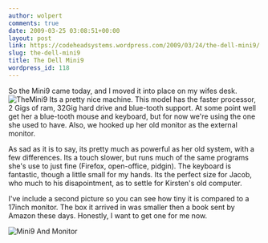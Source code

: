 ```yaml
---
author: wolpert
comments: true
date: 2009-03-25 03:08:51+00:00
layout: post
link: https://codeheadsystems.wordpress.com/2009/03/24/the-dell-mini9/
slug: the-dell-mini9
title: The Dell Mini9
wordpress_id: 118
---
```


So the Mini9 came today, and I moved it into place on my wifes desk.![TheMini9](http://codeheadsystems.files.wordpress.com/2009/03/pict4039.jpg?w=300) Its a pretty nice machine. This model has the faster processor, 2 Gigs of ram, 32Gig hard drive and blue-tooth support. At some point well get her a blue-tooth mouse and keyboard, but for now we're using the one she used to have. Also, we hooked up her old monitor as the external monitor.

As sad as it is to say, its pretty much as powerful as her old system, with a few differences. Its a touch slower, but runs much of the same programs she's use to just fine (Firefox, open-office, pidgin). The keyboard is fantastic, though a little small for my hands. Its the perfect size for Jacob, who much to his disapointment, as to settle for Kirsten's old computer.

I've include a second picture so you can see how tiny it is compared to a 17inch monitor. The box it arrived in was smaller then a book sent by Amazon these days. Honestly, I want to get one for me now.

![Mini9 And Monitor](http://codeheadsystems.files.wordpress.com/2009/03/pict4040.jpg?w=300)
